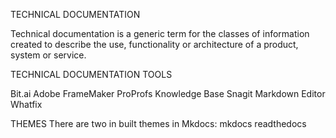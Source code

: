 TECHNICAL DOCUMENTATION

Technical documentation is a generic term for the classes of information created to describe the use, functionality or architecture of a product, system or service.

TECHNICAL DOCUMENTATION TOOLS

Bit.ai
Adobe FrameMaker
ProProfs Knowledge Base
Snagit
Markdown Editor
Whatfix


THEMES
There are two in built themes in Mkdocs:
mkdocs
readthedocs